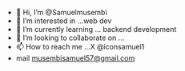 - 👋 Hi, I’m @Samuelmusembi
- 👀 I’m interested in ...web dev
- 🌱 I’m currently learning ... backend development 
- 💞️ I’m looking to collaborate on ...
- 📫 How to reach me ...X @iconsamuel1
- mail musembisamuel57@gmail.com

<!---
Samuelmusembi/Samuelmusembi is a ✨ special ✨ repository because its `README.md` (this file) appears on your GitHub profile.
You can click the Preview link to take a look at your changes.
--->
